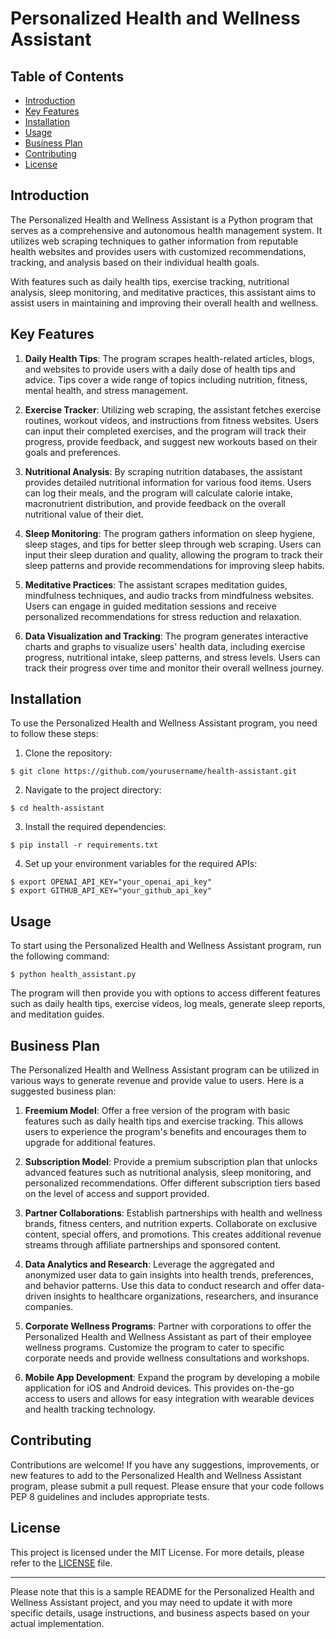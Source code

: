 # Personalized Health and Wellness Assistant

## Table of Contents
* [Introduction](#introduction)
* [Key Features](#key-features)
* [Installation](#installation)
* [Usage](#usage)
* [Business Plan](#business-plan)
* [Contributing](#contributing)
* [License](#license)

## Introduction

The Personalized Health and Wellness Assistant is a Python program that serves as a comprehensive and autonomous health management system. It utilizes web scraping techniques to gather information from reputable health websites and provides users with customized recommendations, tracking, and analysis based on their individual health goals.

With features such as daily health tips, exercise tracking, nutritional analysis, sleep monitoring, and meditative practices, this assistant aims to assist users in maintaining and improving their overall health and wellness.

## Key Features

1. **Daily Health Tips**: The program scrapes health-related articles, blogs, and websites to provide users with a daily dose of health tips and advice. Tips cover a wide range of topics including nutrition, fitness, mental health, and stress management.

2. **Exercise Tracker**: Utilizing web scraping, the assistant fetches exercise routines, workout videos, and instructions from fitness websites. Users can input their completed exercises, and the program will track their progress, provide feedback, and suggest new workouts based on their goals and preferences.

3. **Nutritional Analysis**: By scraping nutrition databases, the assistant provides detailed nutritional information for various food items. Users can log their meals, and the program will calculate calorie intake, macronutrient distribution, and provide feedback on the overall nutritional value of their diet.

4. **Sleep Monitoring**: The program gathers information on sleep hygiene, sleep stages, and tips for better sleep through web scraping. Users can input their sleep duration and quality, allowing the program to track their sleep patterns and provide recommendations for improving sleep habits.

5. **Meditative Practices**: The assistant scrapes meditation guides, mindfulness techniques, and audio tracks from mindfulness websites. Users can engage in guided meditation sessions and receive personalized recommendations for stress reduction and relaxation.

6. **Data Visualization and Tracking**: The program generates interactive charts and graphs to visualize users' health data, including exercise progress, nutritional intake, sleep patterns, and stress levels. Users can track their progress over time and monitor their overall wellness journey.

## Installation

To use the Personalized Health and Wellness Assistant program, you need to follow these steps:

1. Clone the repository:

```
$ git clone https://github.com/yourusername/health-assistant.git
```

2. Navigate to the project directory:

```
$ cd health-assistant
```

3. Install the required dependencies:

```
$ pip install -r requirements.txt
```

4. Set up your environment variables for the required APIs:

```
$ export OPENAI_API_KEY="your_openai_api_key"
$ export GITHUB_API_KEY="your_github_api_key"
```

## Usage

To start using the Personalized Health and Wellness Assistant program, run the following command:

```
$ python health_assistant.py
```

The program will then provide you with options to access different features such as daily health tips, exercise videos, log meals, generate sleep reports, and meditation guides.

## Business Plan

The Personalized Health and Wellness Assistant program can be utilized in various ways to generate revenue and provide value to users. Here is a suggested business plan:

1. **Freemium Model**: Offer a free version of the program with basic features such as daily health tips and exercise tracking. This allows users to experience the program's benefits and encourages them to upgrade for additional features.

2. **Subscription Model**: Provide a premium subscription plan that unlocks advanced features such as nutritional analysis, sleep monitoring, and personalized recommendations. Offer different subscription tiers based on the level of access and support provided.

3. **Partner Collaborations**: Establish partnerships with health and wellness brands, fitness centers, and nutrition experts. Collaborate on exclusive content, special offers, and promotions. This creates additional revenue streams through affiliate partnerships and sponsored content.

4. **Data Analytics and Research**: Leverage the aggregated and anonymized user data to gain insights into health trends, preferences, and behavior patterns. Use this data to conduct research and offer data-driven insights to healthcare organizations, researchers, and insurance companies.

5. **Corporate Wellness Programs**: Partner with corporations to offer the Personalized Health and Wellness Assistant as part of their employee wellness programs. Customize the program to cater to specific corporate needs and provide wellness consultations and workshops.

6. **Mobile App Development**: Expand the program by developing a mobile application for iOS and Android devices. This provides on-the-go access to users and allows for easy integration with wearable devices and health tracking technology.

## Contributing

Contributions are welcome! If you have any suggestions, improvements, or new features to add to the Personalized Health and Wellness Assistant program, please submit a pull request. Please ensure that your code follows PEP 8 guidelines and includes appropriate tests.

## License

This project is licensed under the MIT License. For more details, please refer to the [LICENSE](LICENSE) file.

---

Please note that this is a sample README for the Personalized Health and Wellness Assistant project, and you may need to update it with more specific details, usage instructions, and business aspects based on your actual implementation.